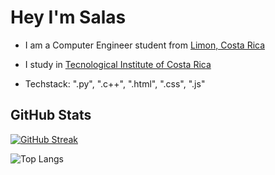 
# Hey I'm Salas

* I am a Computer Engineer student from [Limon, Costa Rica](https://www.youtube.com/watch?v=7OgZMHPwRLY)




* I study in [Tecnological Institute of Costa Rica](https://www.tec.ac.cr)



* Techstack: ".py", ".c++", ".html", ".css", ".js"

## GitHub Stats

[![GitHub Streak](https://github-readme-streak-stats.herokuapp.com?user=Salaaaaas&theme=dracula)](https://git.io/streak-stats)

![Top Langs](https://github-readme-stats.vercel.app/api/top-langs/?username=anuraghazra&langs_count=8)
